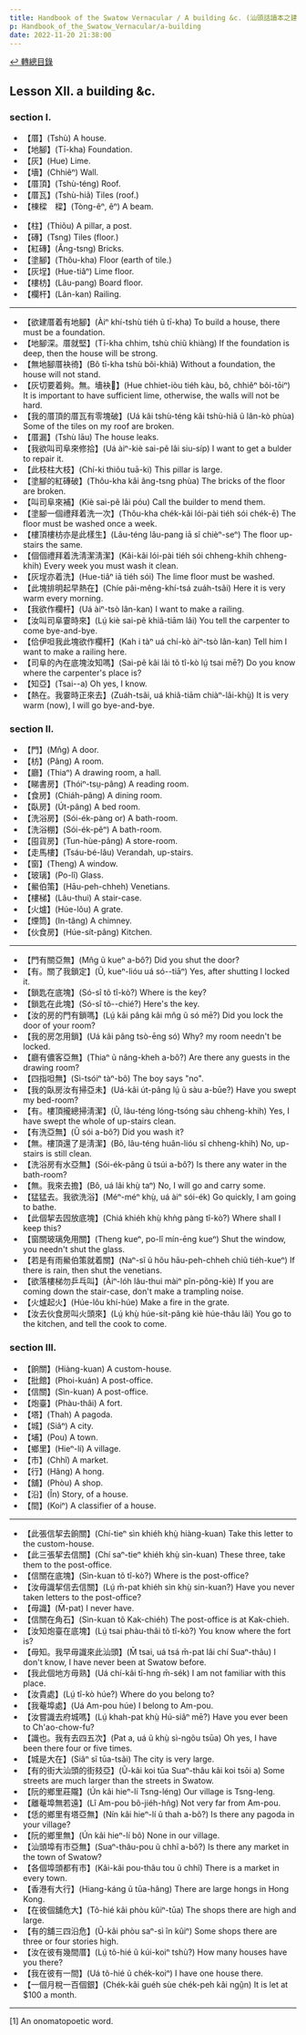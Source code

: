 ```yaml
---
title: Handbook of the Swatow Vernacular / A building &c. (汕頭話讀本之建築)
p: Handbook_of_the_Swatow_Vernacular/a-building
date: 2022-11-20 21:38:00
---
```


[↩️ 轉總目錄](/Handbook_of_the_Swatow_Vernacular)

## Lesson XII. a building &c.

### section I.

* 【厝】(Tshù) A house.
* 【地腳】(Tī-kha) Foundation.
* 【灰】(Hue) Lime.
* 【墻】(Chhiêⁿ) Wall.
* 【厝頂】(Tshù-téng) Roof.
* 【厝瓦】(Tshù-hiã) Tiles (roof.)
* 【棟樑　樑】(Tòng-êⁿ, êⁿ) A beam.
<!--more-->
* 【柱】(Thiõu) A pillar, a post.
* 【磚】(Tsng) Tiles (floor.)
* 【紅磚】(Âng-tsng) Bricks.
* 【塗腳】(Thôu-kha) Floor (earth of tile.)
* 【灰埕】(Hue-tiâⁿ) Lime floor.
* 【樓枋】(Lâu-pang) Board floor.
* 【欄杆】(Lân-kan) Railing.

------

* 【欲建厝着有地腳】(Àiⁿ khí-tshù tiéh ũ tī-kha) To build a house, there must be a foundation.
* 【地腳深。厝就堅】(Tī-kha chhim, tshù chiũ khiàng) If the foundation is deep, then the house will be strong.
* 【無地腳厝袂徛】(Bô tī-kha tshù bõi-khiã) Without a foundation, the house will not stand.
* 【灰切要着夠。無。墻袂𠕆】(Hue chhiet-iòu tiéh kàu, bô, chhiêⁿ bõi-tōiⁿ) It is important to have sufficient lime, otherwise, the walls will not be hard.
* 【我的厝頂的厝瓦有零塊破】(Uá kâi tshù-téng kâi tshù-hiã ũ lân-kò phùa) Some of the tiles on my roof are broken.
* 【厝漏】(Tshù lāu) The house leaks.
* 【我欲叫司阜來修拾】(Uá àiⁿ-kiè sai-pẽ lâi siu-síp) I want to get a bulder to repair it.
* 【此枝柱大枝】(Chí-ki thiõu tuā-ki) This pillar is large.
* 【塗腳的紅磚破】(Thôu-kha kâi âng-tsng phùa) The bricks of the floor are broken.
* 【叫司阜來補】(Kiè sai-pẽ lâi póu) Call the builder to mend them.
* 【塗腳一個禮拜着洗一次】(Thôu-kha chék-kâi lói-pài tiéh sói chék-ē) The floor must be washed once a week.
* 【樓頂樓枋亦是此樣生】(Lâu-téng lâu-pang iā sĩ chièⁿ-seⁿ) The floor up-stairs the same.
* 【個個禮拜着洗淸潔淸潔】(Kâi-kâi lói-pài tiéh sói chheng-khih chheng-khih) Every week you must wash it clean.
* 【灰埕亦着洗】(Hue-tiâⁿ iā tiéh sói) The lime floor must be washed.
* 【此塊排明起早熱在】(Chíe pâi-mêng-khí-tsá zuáh-tsãi) Here it is very warm every morning.
* 【我欲作欄杆】(Uá àiⁿ-tsò lân-kan) I want to make a railing.
* 【汝叫司阜霎時來】(Lṳ́ kiè sai-pẽ khiã-tiām lâi) You tell the carpenter to come bye-and-bye.
* 【佮伊呾我此塊欲作欄杆】(Kah i tàⁿ uá chí-kò àiⁿ-tsò lân-kan) Tell him I want to make a railing here.
* 【司阜的內在底塊汝知嗎】(Sai-pẽ kâi lãi tõ tî-kò lṳ́ tsai mē?) Do you know where the carpenter's place is?
* 【知亞】(Tsai--a) Oh yes, I know.
* 【熱在。我霎時正來去】(Zuáh-tsãi, uá khiã-tiām chiàⁿ-lâi-khṳ̀) It is very warm (now), I will go bye-and-bye.

### section II.

* 【門】(Mn̂g) A door.
* 【枋】(Pâng) A room.
* 【廳】(Thiaⁿ) A drawing room, a hall.
* 【睇書房】(Thóiⁿ-tsṳ-pâng) A reading room.
* 【食房】(Chiáh-pâng) A dining room.
* 【臥房】(Út-pâng) A bed room.
* 【洗浴房】(Sói-ék-pàng or) A bath-room.
* 【洗浴棚】(Sói-ék-pêⁿ) A bath-room.
* 【囤貨房】(Tun-hùe-pâng) A store-room.
* 【走馬樓】(Tsáu-bé-lâu) Verandah, up-stairs.
* 【窗】(Theng) A window.
* 【玻璃】(Po-lî) Glass.
* 【鱟伯策】(Hāu-peh-chheh) Venetians.
* 【樓梯】(Lâu-thui) A stair-case.
* 【火爐】(Húe-lôu) A grate.
* 【煙筒】(In-tâng) A chimney.
* 【伙食房】(Húe-sít-pâng) Kitchen.

------

* 【門有關亞無】(Mn̂g ũ kueⁿ a-bô?) Did you shut the door?
* 【有。關了我鎖定】(Ũ, kueⁿ-lióu uá só--tiāⁿ) Yes, after shutting I locked it.
* 【鎖匙在底塊】(Só-sî tõ tî-kò?) Where is the key?
* 【鎖匙在此塊】(Só-sî tõ--chié?) Here's the key.
* 【汝的房的門有鎖嗎】(Lṳ́ kâi pâng kâi mn̂g ũ só mē?) Did you lock the door of your room?
* 【我的房怎用鎖】(Uá kâi pâng tsò-ēng só) Why? my room needn't be locked.
* 【廳有儂客亞無】(Thiaⁿ ũ nâng-kheh a-bô?) Are there any guests in the drawing room?
* 【四指呾無】(Sì-tsóiⁿ tàⁿ-bô) The boy says "no".
* 【我的臥房汝有掃亞未】(Uá-kâi út-pâng lṳ́ ũ sàu a-būe?) Have you swept my bed-room?
* 【有。樓頂攏總掃淸潔】(Ũ, lâu-téng lóng-tsóng sàu chheng-khih) Yes, I have swept the whole of up-stairs clean.
* 【有洗亞無】(Ũ sói a-bô?) Did you wash it?
* 【無。樓頂還了是淸潔】(Bô, lâu-téng huân-lióu sĩ chheng-khih) No, up-stairs is still clean.
* 【洗浴房有水亞無】(Sói-ék-pâng ũ tsúi a-bô?) Is there any water in the bath-room?
* 【無。我來去擔】(Bô, uá lâi khṳ̀ taⁿ) No, I will go and carry some.
* 【猛猛去。我欲洗浴】(Méⁿ-méⁿ khṳ̀, uá àiⁿ sói-ék) Go quickly, I am going to bathe.
* 【此個挈去囥放底塊】(Chiá khiéh khṳ̀ khǹg pàng tî-kò?) Where shall I keep this?
* 【窗關玻璃免用關】(Theng kueⁿ, po-lî mín-ēng kueⁿ) Shut the window, you needn't shut the glass.
* 【若是有雨鱟伯策就着關】(Naⁿ-sĩ ũ hõu hāu-peh-chheh chiũ tiéh-kueⁿ) If there is rain, then shut the venetians.
* 【欲落樓梯勿乒乓叫】(Àiⁿ-lóh lâu-thui màiⁿ pĩn-põng-kiè) If you are coming down the stair-case, don't make a trampling noise.
* 【火爐起火】(Húe-lôu khí-húe) Make a fire in the grate.
* 【汝去伙食房叫火頭來】(Lṳ́ khṳ̀ húe-sít-pâng kiè húe-thâu lâi) You go to the kitchen, and tell the cook to come.

### section III.

* 【餉關】(Hiàng-kuan) A custom-house.
* 【批館】(Phoi-kuán) A post-office.
* 【信關】(Sìn-kuan) A post-office.
* 【炮臺】(Phàu-thâi) A fort.
* 【塔】(Thah) A pagoda.
* 【城】(Siâⁿ) A city.
* 【埔】(Pou) A town.
* 【鄉里】(Hieⁿ-lí) A village.
* 【市】(Chhĩ) A market.
* 【行】(Hâng) A hong.
* 【舖】(Phòu) A shop.
* 【沿】(În) Story, of a house.
* 【間】(Koiⁿ) A classifier of a house.

------

* 【此張信挈去餉關】(Chí-tieⁿ sìn khiéh khṳ̀ hiàng-kuan) Take this letter to the custom-house.
* 【此三張挈去信關】(Chí saⁿ-tieⁿ khiéh khṳ̀ sìn-kuan) These three, take them to the post-office.
* 【信關在底塊】(Sìn-kuan tõ tî-kò?) Where is the post-office?
* 【汝毋識挈信去信關】(Lṳ́ m̄-pat khiéh sìn khṳ̀ sin-kuan?) Have you never taken letters to the post-office?
* 【毋識】(M̄-pat) I never have.
* 【信關在角石】(Sìn-kuan tõ Kak-chiéh) The post-office is at Kak-chieh.
* 【汝知炮臺在底塊】(Lṳ́ tsai phàu-thâi tõ tî-kò?) You know where the fort is?
* 【毋知。我早毋識來此汕頭】(M̄ tsai, uá tsá m̄-pat lâi chí Suaⁿ-thâu) I don't know, I have never been at Swatow before.
* 【我此個地方毋熟】(Uá chí-kâi tī-hng m̄-sék) I am not familiar with this place.
* 【汝貴處】(Lṳ́ tî-kò húe?) Where do you belong to?
* 【我菴埠處】(Uá Am-pou húe) I belong to Am-pou.
* 【汝嘗識去府城嗎】(Lṳ́ khah-pat khṳ̀ Hú-siâⁿ mē?) Have you ever been to Ch'ao-chow-fu?
* 【識也。我有去四五次】(Pat a, uá ũ khṳ̀ sì-ngõu tsūa) Oh yes, I have been there four or five times.
* 【城是大在】(Siâⁿ sĩ tūa-tsãi) The city is very large.
* 【有的街大汕頭的街㩼亞】(Ũ-kâi koi tūa Suaⁿ-thâu kâi koi tsōi a) Some streets are much larger than the streets in Swatow.
* 【阮的鄉里莊隴】(Ún kâi hieⁿ-lí Tsng-léng) Our village is Tsng-leng.
* 【離菴埠無若遠】(Lî Am-pou bô-jiéh-hñg) Not very far from Am-pou.
* 【恁的鄉里有塔亞無】(Nín kâi hieⁿ-lí ũ thah a-bô?) Is there any pagoda in your village?
* 【阮的鄉里無】(Ún kâi hieⁿ-lí bô) None in our village.
* 【汕頭埠有市亞無】(Suaⁿ-thâu-pou ũ chhĩ a-bô?) Is there any market in the town of Swatow?
* 【各個埠頭都有市】(Kâi-kâi pou-thâu tou ũ chhĩ) There is a market in every town.
* 【香港有大行】(Hiang-káng ũ tūa-hâng) There are large hongs in Hong Kong.
* 【在彼個舖危大】(Tõ-hié kâi phòu kûiⁿ-tūa) The shops there are high and large.
* 【有的舖三四沿危】(Ũ-kâi phòu saⁿ-sì în kûiⁿ) Some shops there are three or four stories high.
* 【汝在彼有幾間厝】(Lṳ́ tõ-hié ũ kúi-koiⁿ tshù?) How many houses have you there?
* 【我在彼有一間】(Uá tõ-hié ũ chék-koiⁿ) I have one house there.
* 【一個月稅一百個銀】(Chék-kâi guéh sùe chék-peh kâi ngṳ̂n) It is let at $100 a month.

------

[1] An onomatopoetic word.
